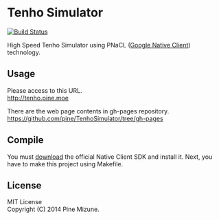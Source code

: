 Tenho Simulator
==============
[![Build Status](https://travis-ci.org/pine/TenhoSimulator.svg?branch=master)](https://travis-ci.org/pine/TenhoSimulator)

High Speed Tenho Simulator using PNaCL ([Google Native Client](https://developer.chrome.com/native-client/overview))  technology.

## Usage
Please access to this URL.<br />
http://tenho.pine.moe

There are the web page contents in gh-pages repository.<br />
https://github.com/pine/TenhoSimulator/tree/gh-pages

## Compile
You must [download](https://developer.chrome.com/native-client/sdk/download) the official Native Client SDK and install it. Next, you have to make this project using Makefile.

## License
MIT License<br />
Copyright (C) 2014 Pine Mizune.
